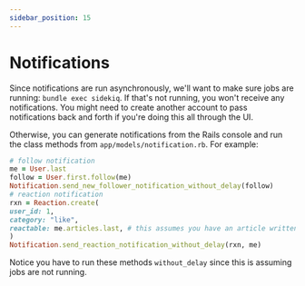 ```yaml
---
sidebar_position: 15
---
```


# Notifications

Since notifications are run asynchronously, we'll want to make sure jobs are
running: `bundle exec sidekiq`. If that's not running, you won't receive any
notifications. You might need to create another account to pass notifications
back and forth if you're doing this all through the UI.

Otherwise, you can generate notifications from the Rails console and run the
class methods from `app/models/notification.rb`. For example:

```ruby
# follow notification
me = User.last
follow = User.first.follow(me)
Notification.send_new_follower_notification_without_delay(follow)
# reaction notification
rxn = Reaction.create(
user_id: 1,
category: "like",
reactable: me.articles.last, # this assumes you have an article written
)
Notification.send_reaction_notification_without_delay(rxn, me)
```

Notice you have to run these methods `without_delay` since this is assuming jobs
are not running.
